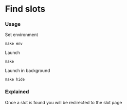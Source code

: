 # Find slots

### Usage

  Set environment

  ```
  make env
  ```

  Launch

  ```
  make
  ```
  Launch in background

  ```
  make hide
  ```

### Explained

Once a slot is found you will be redirected to the slot page
